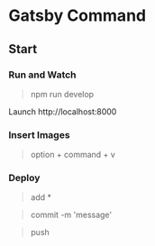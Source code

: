 # Gatsby Command

## Start

### Run and Watch
> npm run develop

Launch http://localhost:8000

### Insert Images
> option + command + v

### Deploy
> add *

> commit -m 'message'

> push